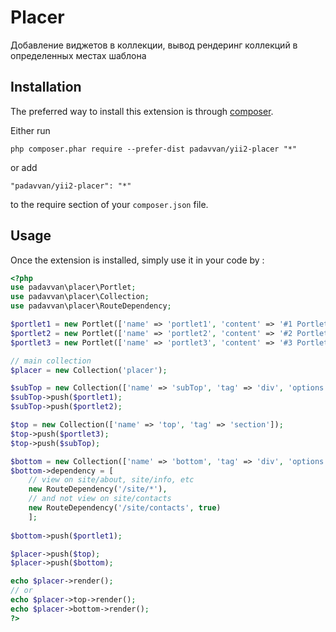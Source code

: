 Placer
======
Добавление виджетов в коллекции, вывод рендеринг коллекций в определенных местах шаблона

Installation
------------

The preferred way to install this extension is through [composer](http://getcomposer.org/download/).

Either run

```
php composer.phar require --prefer-dist padavvan/yii2-placer "*"
```

or add

```
"padavvan/yii2-placer": "*"
```

to the require section of your `composer.json` file.


Usage
-----

Once the extension is installed, simply use it in your code by  :

```php
<?php
use padavvan\placer\Portlet;
use padavvan\placer\Collection;
use padavvan\placer\RouteDependency;

$portlet1 = new Portlet(['name' => 'portlet1', 'content' => '#1 Portlet']);
$portlet2 = new Portlet(['name' => 'portlet2', 'content' => '#2 Portlet']);
$portlet3 = new Portlet(['name' => 'portlet3', 'content' => '#3 Portlet']);

// main collection
$placer = new Collection('placer');

$subTop = new Collection(['name' => 'subTop', 'tag' => 'div', 'options' => ['class' => 'well']]);
$subTop->push($portlet1);
$subTop->push($portlet2);

$top = new Collection(['name' => 'top', 'tag' => 'section']);
$top->push($portlet3);
$top->push($subTop);

$bottom = new Collection(['name' => 'bottom', 'tag' => 'div', 'options' => ['class' => 'footer']]);
$bottom->dependency = [
	// view on site/about, site/info, etc
	new RouteDependency('/site/*'),
	// and not view on site/contacts
	new RouteDependency('/site/contacts', true)
	];
	
$bottom->push($portlet1);

$placer->push($top);
$placer->push($bottom);

echo $placer->render();
// or
echo $placer->top->render();
echo $placer->bottom->render();
?>
```